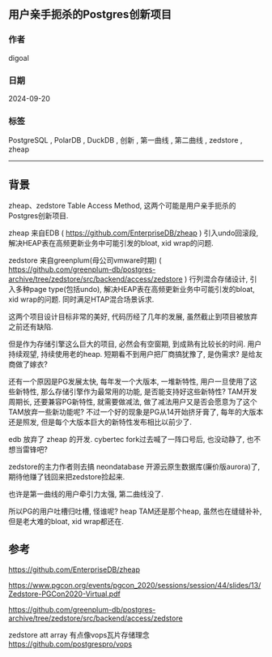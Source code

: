 ## 用户亲手扼杀的Postgres创新项目   
                                                                  
### 作者                                      
digoal                                      
                                             
### 日期                                           
2024-09-20                                     
                                          
### 标签                                        
PostgreSQL , PolarDB , DuckDB , 创新 , 第一曲线 , 第二曲线 , zedstore , zheap   
                                                                 
----                                          
                                                        
## 背景     
zheap、zedstore Table Access Method, 这两个可能是用户亲手扼杀的Postgres创新项目.     
  
zheap 来自EDB ( https://github.com/EnterpriseDB/zheap ) 引入undo回滚段, 解决HEAP表在高频更新业务中可能引发的bloat, xid wrap的问题.     
  
zedstore 来自greenplum(母公司vmware时期) ( https://github.com/greenplum-db/postgres-archive/tree/zedstore/src/backend/access/zedstore ) 行列混合存储设计, 引入多种page type(包括undo), 解决HEAP表在高频更新业务中可能引发的bloat, xid wrap的问题. 同时满足HTAP混合场景诉求.    
  
这两个项目设计目标非常的美好, 代码历经了几年的发展, 虽然截止到项目被放弃之前还有缺陷.    
  
但是作为存储引擎这么巨大的项目, 必然会有空窗期, 到成熟有比较长的时间. 用户持续观望, 持续使用老的heap. 短期看不到用户把厂商搞犹豫了, 是伪需求? 是给友商做了嫁衣?   
   
还有一个原因是PG发展太快, 每年发一个大版本, 一堆新特性, 用户一旦使用了这些新特性, 那么存储引擎作为最常用的功能, 是否能支持好这些新特性? TAM开发周期长, 还要兼容PG新特性, 就需要做减法, 做了减法用户又是否会愿意为了这个TAM放弃一些新功能呢? 不过一个好的现象是PG从14开始挤牙膏了, 每年的大版本还是照发, 但是每个大版本巨大的新特性发布相比以前少了.     
   
edb 放弃了 zheap 的开发. cybertec fork过去喊了一阵口号后, 也没动静了, 也不想当雷锋吧?    
   
zedstore的主力作者则去搞 neondatabase 开源云原生数据库(廉价版aurora)了, 期待他赚了钱回来把zedstore捡起来.   
  
也许是第一曲线的用户牵引力太强, 第二曲线没了.    
  
所以PG的用户吐槽归吐槽, 怪谁呢? heap TAM还是那个heap, 虽然也在缝缝补补, 但是老大难的bloat, xid wrap都还在.     
  
## 参考  
https://github.com/EnterpriseDB/zheap    
  
https://www.pgcon.org/events/pgcon_2020/sessions/session/44/slides/13/Zedstore-PGCon2020-Virtual.pdf  
  
https://github.com/greenplum-db/postgres-archive/tree/zedstore/src/backend/access/zedstore  
  
zedstore att array 有点像vops瓦片存储理念 https://github.com/postgrespro/vops     
  
  
